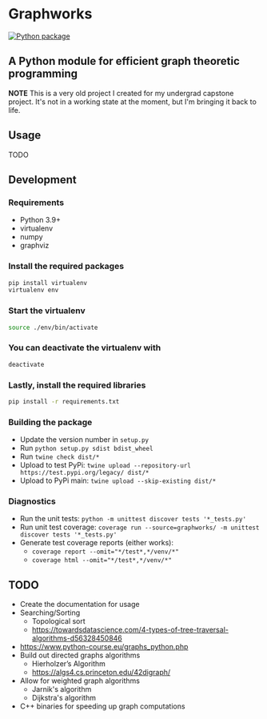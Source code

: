 # Graphworks

[![Python package](https://github.com/nathan-gilbert/graphworks/actions/workflows/python-package.yml/badge.svg)](https://github.com/nathan-gilbert/graphworks/actions/workflows/python-package.yml)

## A Python module for efficient graph theoretic programming

**NOTE** This is a very old project I created for my undergrad capstone project.
It's not in a working state at the moment, but I'm bringing it back to life.

## Usage

TODO

## Development

### Requirements

- Python 3.9+
- virtualenv
- numpy
- graphviz

### Install the required packages

```sh
pip install virtualenv
virtualenv env
```

### Start the virtualenv

```sh
source ./env/bin/activate
```

### You can deactivate the virtualenv with

```sh
deactivate
```

### Lastly, install the required libraries

```sh
pip install -r requirements.txt
```

### Building the package

- Update the version number in `setup.py`
- Run `python setup.py sdist bdist_wheel`
- Run `twine check dist/*`
- Upload to test PyPi: `twine upload --repository-url https://test.pypi.org/legacy/ dist/*`
- Upload to PyPi main: `twine upload --skip-existing dist/*`

### Diagnostics

- Run the unit tests: `python -m unittest discover tests '*_tests.py'`
- Run unit test coverage: `coverage run --source=graphworks/ -m unittest discover tests '*_tests.py'`
- Generate test coverage reports (either works):
  - `coverage report --omit="*/test*,*/venv/*"`
  - `coverage html --omit="*/test*,*/venv/*"`

## TODO

- Create the documentation for usage
- Searching/Sorting
  - Topological sort
  - <https://towardsdatascience.com/4-types-of-tree-traversal-algorithms-d56328450846>
- <https://www.python-course.eu/graphs_python.php>
- Build out directed graphs algorithms
  - Hierholzer’s Algorithm
  - <https://algs4.cs.princeton.edu/42digraph/>
- Allow for weighted graph algorithms
  - Jarnik's algorithm
  - Dijkstra's algorithm
- C++ binaries for speeding up graph computations
